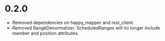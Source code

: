 # 0.2.0
- Removed dependencies on happy_mapper and rest_client.
- Removed RangeDenormalizer. ScheduledRanges will no longer include member and position attributes.
